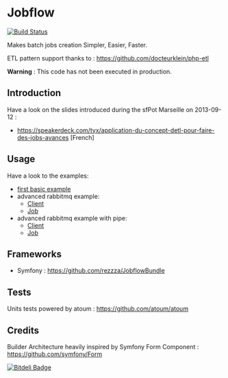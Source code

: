 Jobflow
=======
[![Build Status](https://travis-ci.org/rezzza/jobflow.png?branch=master)](https://travis-ci.org/rezzza/jobflow)

Makes batch jobs creation Simpler, Easier, Faster. 

ETL pattern support thanks to : https://github.com/docteurklein/php-etl

**Warning** : This code has not been executed in production.

Introduction
------------
Have a look on the slides introduced during the sfPot Marseille on 2013-09-12 :
- https://speakerdeck.com/tyx/application-du-concept-detl-pour-faire-des-jobs-avances [French]

Usage
-----

Have a look to the examples:
- [first basic example](/examples/basic.php)
- advanced rabbitmq example:
    - [Client](/examples/placetostreet-rmq.php)
    - [Job](/examples/jobs/PlaceToStreetJob.php)
- advanced rabbitmq example with pipe:
    - [Client](/examples/github-contributor-email.php)
    - [Job](/examples/jobs/GithubEmailJob.php)

Frameworks
----------
- Symfony : https://github.com/rezzza/JobflowBundle

Tests
-----

Units tests powered by atoum : https://github.com/atoum/atoum

Credits
-------

Builder Architecture heavily inspired by Symfony Form Component : https://github.com/symfony/Form

[![Bitdeli Badge](https://d2weczhvl823v0.cloudfront.net/rezzza/jobflow/trend.png)](https://bitdeli.com/free "Bitdeli Badge")

